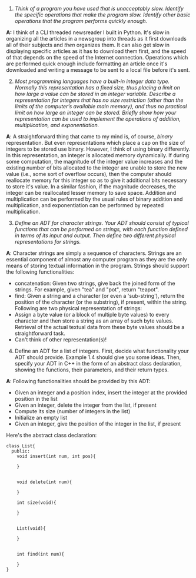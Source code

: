 1. *Think of a program you have used that is unacceptably slow. Identify the
specific operations that make the program slow. Identify other basic operations
that the program performs quickly enough.*

__A:__ I think of a CLI threaded newsreader I built in Python. It's slow in
organizing all the articles in a newsgroup into threads as it first downloads
all of their subjects and *then* organizes them. It can also get slow in
displaying specific articles as it has to download them first, and the speed of
that depends on the speed of the Internet connection. Operations which are
performed quick enough include formatting an article once it's downloaded and
writing a message to be sent to a local file before it's sent.

2. *Most programming languages have a built-in integer data type. Normally this
representation has a fixed size, thus placing a limit on how large a value can
be stored in an integer variable. Describe a representation for integers that
has no size restriction (other than the limits of the computer’s available main
memory), and thus no practical limit on how large an integer can be stored.
Briefly show how your representation can be used to implement the operations
of addition, multiplication, and exponentiation.*

__A__: A straightforward thing that came to my mind is, of course, *binary*
representation. But even representations which place a cap on the size of
integers to be stored use binary. However, I think of using binary differently.
In this representation, an integer is allocated memory dynamically. If during
some computation, the magnitude of the integer value increases and the existing
number of bits allocated to the integer are unable to store the new value (i.e.,
some sort of overflow occurs), then the computer should reallocate memory for
this integer so as to give it additional bits necessary to store it's value.
In a similar fashion, if the magnitude decreases, the integer can be reallocated
lesser memory to save space.
Addition and multiplication can be performed by the usual rules of binary
addition and multiplication, and exponentiation can be performed by repeated
multiplication.

3. *Define an ADT for character strings. Your ADT should consist of typical
functions that can be performed on strings, with each function defined in
terms of its input and output. Then define two different physical
representations for strings.*

__A__: Character strings are simply a sequence of characters. Strings are
an essential component of almost any computer program as they are the only
means of storing textual information in the program. Strings should support
the following functionalities:
  * concatenation: Given two strings, give back the joined form of the strings.
  For example, given "tea" and "pot", return "teapot".
  * find: Given a string and a character (or even a 'sub-string'), return the
  position of the character (or the substring), if present, within the string.
Following are two physical representation of strings:
  * Assign a byte value (or a block of multiple byte values) to every character
  and then store a string as an array of such byte values. Retrieval of the
  actual textual data from these byte values should be a straightforward task.
  * Can't think of other representation(s)!

4. Define an ADT for a list of integers. First, decide what functionality your
ADT should provide. Example 1.4 should give you some ideas. Then, specify your
ADT in C++ in the form of an abstract class declaration, showing the
functions, their parameters, and their return types.

__A__: Following functionalities should be provided by this ADT:
  * Given an integer and a position index, insert the integer at the
  provided position in the list
  * Given an integer, delete the integer from the list, if present
  * Compute its size (number of integers in the list)
  * Initialize an empty list
  * Given an integer, give the position of the integer in the list,
  if present

  Here's the abstract class declaration:
  ```
  class List{
    public:
      void insert(int num, int pos){

      }


      void delete(int num){

      }

      int size(void){

      }

      
      List(void){

      }


      int find(int num){

      }
  }
  ```